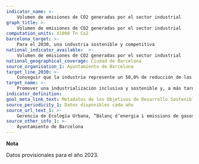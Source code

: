 ```yaml
---
indicator_name: >-
    Volumen de emisiones de CO2 generadas por el sector industrial
graph_title: >-
    Volumen de emisiones de CO2 generadas por el sector industrial
computation_units: X1000 Tn Co2
barcelona_target: >-
    Para el 2030, una industria sostenible y competitiva
national_indicator_available:  >-
    Volumen de emisiones de CO2 generadas por el sector industrial
national_geographical_coverage: Ciudad de Barcelona 
source_organisation_1: Ayuntamiento de Barcelona
target_line_2030: >-
    Conseguir que la industria represente un 50,0% de reducción de las emisiones de CO2 en el sector industrial: Inferior a 142,8 miles de toneladas de Co2
target_name: >-
    Promover una industrialización inclusiva y sostenible y, a más tardar en el 2030, aumentar significativamente la contribución de la industria al empleo y al producto interior bruto, de acuerdo con las circunstancias nacionales, y duplicar esta contribución en los países menos adelantados
indicator_definition:
goal_meta_link_text: Metadatos de los Objetivos de Desarrollo Sostenible de las Naciones Unidas (pdf 894kB)
source_periodicity_1: Datos disponibles cada año
source_url_text_1: >-
    Gerencia de Ecología Urbana, “Balanç d’energia i emissions de gasos amb efecte d’hivernacle a Barcelona”
source_other_info_1: >-
    Ayuntamiento de Barcelona
---
```

**Nota**

Datos provisionales para el año 2023.
